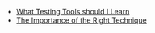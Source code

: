 - [What Testing Tools should I Learn](https://www.ministryoftesting.com/dojo/lessons/what-tools-should-i-learn)
- [The Importance of the Right Technique](https://rbcs-us.com/site/assets/files/1358/investingintesting_theimportance.pdf)

 